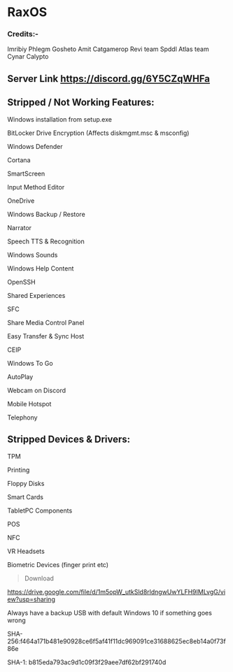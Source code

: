 # RaxOS

### Credits:-
Imribiy
Phlegm
Gosheto
Amit
Catgamerop 
Revi team
Spddl
Atlas team
Cynar
Calypto

## Server Link https://discord.gg/6Y5CZqWHFa

## Stripped / Not Working Features:
Windows installation from setup.exe

BitLocker Drive Encryption (Affects diskmgmt.msc & msconfig)

Windows Defender

Cortana

SmartScreen

Input Method Editor

OneDrive

Windows Backup / Restore

Narrator

Speech TTS & Recognition

Windows Sounds

Windows Help Content

OpenSSH

Shared Experiences

SFC

Share Media Control Panel

Easy Transfer & Sync Host

CEIP

Windows To Go

AutoPlay

Webcam on Discord

Mobile Hotspot

Telephony


## Stripped Devices & Drivers:
TPM

Printing

Floppy Disks

Smart Cards

TabletPC Components

POS

NFC

VR Headsets

Biometric Devices (finger print etc)


> Download

https://drive.google.com/file/d/1m5opW_utkSld8rldngwUwYLFH9IMLvgG/view?usp=sharing

Always have a backup USB with default Windows 10 if something goes wrong

SHA-256:f464a171b481e90928ce6f5af41f11dc969091ce31688625ec8eb14a0f73f86e

SHA-1: b815eda793ac9d1c09f3f29aee7df62bf291740d
